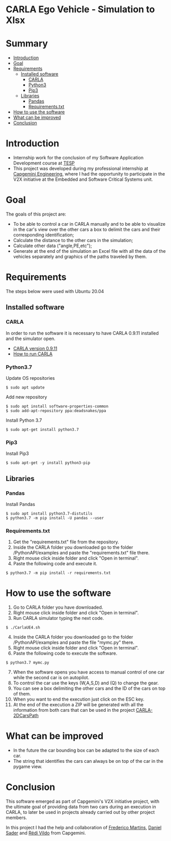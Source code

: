 # CARLA Ego Vehicle - Simulation to Xlsx

# Summary
 - [Introduction](#Introduction)
 - [Goal](#Goal)
 - [Requirements](#Requirements)
   - [Installed software](#Installed-software)
     - [CARLA](#CARLA)
     - [Python3](#Python3) 
     - [Pip3](#Pip3)
   - [Libraries](#Libraries)
     - [Pandas](#Pandas)
     - [Requirements.txt](#Requirements.txt)
 - [How to use the software](#How-to-use-the-software)
 - [What can be improved](#What-can-be-improved)
 - [Conclusion](#Conclusion)

# Introduction

- Internship work for the conclusion of my Software Application Development course at [TESP](http://www.ipg.pt/website/candidatos_tesp_geral.aspx)
- This project was developed during my professional internship at [Capgemini Engineering](https://capgemini-engineering.com/pt/pt-pt/), where I had the opportunity to participate in the V2X initiative at the Embedded and Software Critical Systems unit.

# Goal 

The goals of this project are:
- To be able to control a car in CARLA manually and to be able to visualize in the car's view over the other cars a box to delimit the cars and their corresponding identification;
- Calculate the distance to the other cars in the simulation;
- Calculate other data ("angle,PE,etc");
- Generate at the end of the simulation an Excel file with all the data of the vehicles separately and graphics of the paths traveled by them.

# Requirements

The steps below were used with Ubuntu 20.04

## Installed software

### CARLA

In order to run the software it is necessary to have CARLA 0.9.11 installed and the simulator open.

- [CARLA version 0.9.11](https://github.com/carla-simulator/carla/releases/tag/0.9.11)
- [How to run CARLA](https://carla.readthedocs.io/en/latest/start_quickstart/)

### Python3.7

Update OS repositories

```
$ sudo apt update
```

Add new repository
```
$ sudo apt install software-properties-common
$ sudo add-apt-repository ppa:deadsnakes/ppa
```

Install Python 3.7
```
$ sudo apt-get install python3.7
```

### Pip3

Install Pip3
```
$ sudo apt-get -y install python3-pip
```

## Libraries

### Pandas

Install Pandas
```
$ sudo apt install python3.7-distutils
$ python3.7 -m pip install -U pandas --user
```

### Requirements.txt

 1. Get the "requirements.txt" file from the repository.
 2. Inside the CARLA folder you downloaded go to the folder /PythonAPI/examples and paste the "requirements.txt" file there.
 3. Right mouse click inside folder and click "Open in terminal".
 4. Paste the following code and execute it.

```
$ python3.7 -m pip install -r requirements.txt
```

# How to use the software

 1. Go to CARLA folder you have downloaded.
 2. Right mouse click inside folder and click "Open in terminal".
 3. Run CARLA simulator typing the next code.
 ```
 $ ./CarlaUE4.sh
 ```
 4. Inside the CARLA folder you downloaded go to the folder /PythonAPI/examples and paste the file "mymc.py" there.
 5. Right mouse click inside folder and click "Open in terminal".
 6. Paste the following code to execute the software.
 ```
 $ python3.7 mymc.py
 ```
 7. When the software opens you have access to manual control of one car while the second car is on autopilot.
 8. To control the car use the keys (W,A,S,D) and (Q) to change the gear.
 9. You can see a box delimiting the other cars and the ID of the cars on top of them.
 10. When you want to end the execution just click on the ESC key.
 11. At the end of the execution a ZIP will be generated with all the information from both cars that can be used in the project [CARLA-2DCarsPath](https://github.com/FranciscoG001/CARLA-2DCarsPath)

# What can be improved

 - In the future the car bounding box can be adapted to the size of each car.
 - The string that identifies the cars can always be on top of the car in the pygame view.

# Conclusion

This software emerged as part of Capgemini's V2X initiative project, with the ultimate goal of providing data from two cars during an execution in CARLA, to later be used in projects already carried out by other project members.

In this project I had the help and collaboration of [Frederico Martins](https://github.com/fredpedroso), [Daniel Sader](https://github.com/danielpontello) and [Rédi Vildo]() from Capgemini.

